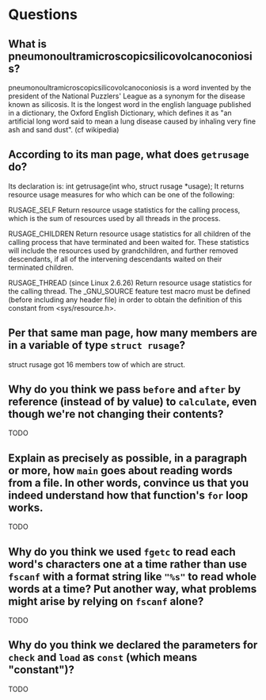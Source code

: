 # Questions

## What is pneumonoultramicroscopicsilicovolcanoconiosis?
pneumonoultramicroscopicsilicovolcanoconiosis is a word invented by the president of
the National Puzzlers' League as a synonym for the disease known as silicosis. It is
the longest word in the english language published in a dictionary, the Oxford
English Dictionary, which defines it as "an artificial long word said to mean a lung
disease caused by inhaling very fine ash and sand dust". (cf wikipedia)

## According to its man page, what does `getrusage` do?

Its declaration is: int getrusage(int who, struct rusage \*usage);
It returns resource usage measures for who which can be one of the following:

RUSAGE_SELF Return resource usage statistics for the calling process,
which is the sum of resources used by all threads in the
process.

RUSAGE_CHILDREN Return resource usage statistics for all children of the
calling process that have terminated and been waited for.
These statistics will include the resources used by
grandchildren, and further removed descendants, if all of the
intervening descendants waited on their terminated children.

RUSAGE_THREAD (since Linux 2.6.26) Return resource usage statistics for the calling thread.  The
_GNU_SOURCE feature test macro must be defined (before
including any header file) in order to obtain the definition
of this constant from <sys/resource.h>.

## Per that same man page, how many members are in a variable of type `struct rusage`?

struct rusage got 16 members tow of which are struct.

## Why do you think we pass `before` and `after` by reference (instead of by value) to `calculate`, even though we're not changing their contents?

TODO

## Explain as precisely as possible, in a paragraph or more, how `main` goes about reading words from a file. In other words, convince us that you indeed understand how that function's `for` loop works.

TODO

## Why do you think we used `fgetc` to read each word's characters one at a time rather than use `fscanf` with a format string like `"%s"` to read whole words at a time? Put another way, what problems might arise by relying on `fscanf` alone?

TODO

## Why do you think we declared the parameters for `check` and `load` as `const` (which means "constant")?

TODO
